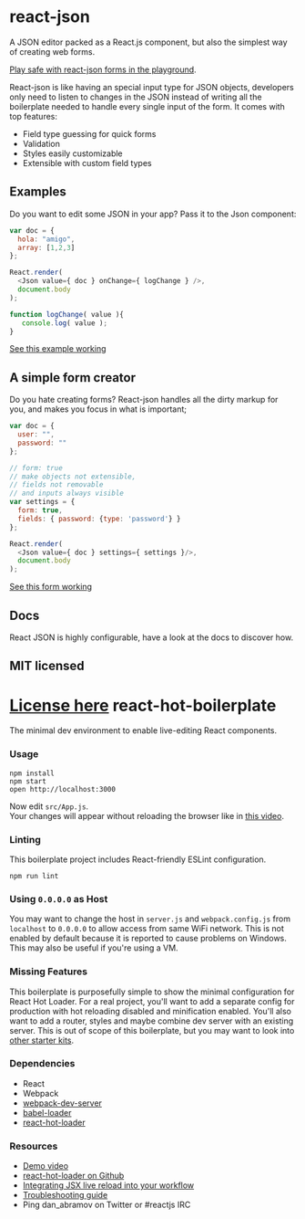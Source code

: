 # react-json
A JSON editor packed as a React.js component, but also the simplest way of creating web forms.

[Play safe with react-json forms in the playground](http://codepen.io/arqex/pen/rVWYgo?editors=001).

React-json is like having an special input type for JSON objects, developers only need to listen to changes in the JSON instead of writing all the boilerplate needed to handle every single input of the form. It comes with top features:
* Field type guessing for quick forms
* Validation
* Styles easily customizable
* Extensible with custom field types

## Examples
Do you want to edit some JSON in your app? Pass it to the Json component:
```js
var doc = {
  hola: "amigo",
  array: [1,2,3]
};

React.render(
  <Json value={ doc } onChange={ logChange } />,
  document.body
);

function logChange( value ){
   console.log( value );
}
```
[See this example working](http://codepen.io/arqex/pen/rVWYgo?editors=001)

## A simple form creator
Do you hate creating forms? React-json handles all the dirty markup for you, and makes you focus in what is important;
```js
var doc = {
  user: "",
  password: ""
};

// form: true
// make objects not extensible,
// fields not removable
// and inputs always visible
var settings = {
  form: true,
  fields: { password: {type: 'password'} }
};

React.render(
  <Json value={ doc } settings={ settings }/>, 
  document.body
);
```
[See this form working](http://codepen.io/arqex/pen/xGRpOx?editors=011)

## Docs
React JSON is highly configurable, have a look at the docs to discover how.

## MIT licensed
[License here](LICENSE)
react-hot-boilerplate
=====================

The minimal dev environment to enable live-editing React components.

### Usage

```
npm install
npm start
open http://localhost:3000
```

Now edit `src/App.js`.  
Your changes will appear without reloading the browser like in [this video](http://vimeo.com/100010922).

### Linting

This boilerplate project includes React-friendly ESLint configuration.

```
npm run lint
```

### Using `0.0.0.0` as Host

You may want to change the host in `server.js` and `webpack.config.js` from `localhost` to `0.0.0.0` to allow access from same WiFi network. This is not enabled by default because it is reported to cause problems on Windows. This may also be useful if you're using a VM.

### Missing Features

This boilerplate is purposefully simple to show the minimal configuration for React Hot Loader. For a real project, you'll want to add a separate config for production with hot reloading disabled and minification enabled. You'll also want to add a router, styles and maybe combine dev server with an existing server. This is out of scope of this boilerplate, but you may want to look into [other starter kits](https://github.com/gaearon/react-hot-loader/blob/master/docs/README.md#starter-kits).

### Dependencies

* React
* Webpack
* [webpack-dev-server](https://github.com/webpack/webpack-dev-server)
* [babel-loader](https://github.com/babel/babel-loader)
* [react-hot-loader](https://github.com/gaearon/react-hot-loader)

### Resources

* [Demo video](http://vimeo.com/100010922)
* [react-hot-loader on Github](https://github.com/gaearon/react-hot-loader)
* [Integrating JSX live reload into your workflow](http://gaearon.github.io/react-hot-loader/getstarted/)
* [Troubleshooting guide](https://github.com/gaearon/react-hot-loader/blob/master/docs/Troubleshooting.md)
* Ping dan_abramov on Twitter or #reactjs IRC
